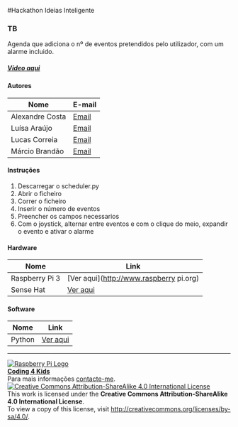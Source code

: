 #Hackathon Ideias Inteligente  

### TB

   Agenda que adiciona o nº de eventos pretendidos pelo utilizador, com um alarme incluido.
  
##### [Vídeo aqui](https://mega.nz/#!ApVkyRyA!fokM9XEMmodHT0HH-fiCtZfsmSe2y45oU6Od3wn7s8o?raw=true)  
  
#### Autores  

|Nome  |E-mail  |  
|---|---|    
|Alexandre Costa  |[Email](mailto:alexandrecosta400@gmail.com)  |  
|Luísa Araújo |[Email](mailto:lmpa.pt@gmail.com)  |  
|Lucas Correia  |[Email](mailto:lucasaacorreia@gmail.com)  |  
|Márcio Brandão |[Email](mailto:marciofranciscobrandao@hotmail.com)  |  

#### Instruções

1. Descarregar o scheduler.py
2. Abrir o ficheiro
3. Correr o ficheiro
4. Inserir o número de eventos
5. Preencher os campos necessarios
6. Com o joystick, alternar entre eventos e com o clique do meio, expandir o evento e ativar o alarme

#### Hardware  

|Nome  |Link  |  
|---|---|    
|Raspberry Pi 3  |[Ver aqui](http://www.raspberry pi.org)  |  
|Sense Hat  |[Ver aqui](https://www.raspberrypi.org/products/sense-hat/)  | 

#### Software  

|Nome  |Link  |  
|---|---|    
|Python  |[Ver aqui](https://www.python.org/)  |  


***  
[![Raspberry Pi Logo](https://upload.wikimedia.org/wikipedia/en/thumb/c/cb/Raspberry_Pi_Logo.svg/50px-Raspberry_Pi_Logo.svg.png)](http://raspberrypi.org)   
[**Coding 4 Kids**](http://coding4kids.github.io/coding4kids/)  
Para mais informações [contacte-me](mailto:nunofilipesantos@gmail.com).  
[![Creative Commons Attribution-ShareAlike 4.0 International License](https://licensebuttons.net/l/by-sa/4.0/88x31.png)](http://creativecommons.org/licenses/by-sa/4.0/)  
This work is licensed under the **Creative Commons Attribution-ShareAlike 4.0 International License**.  
To view a copy of this license, visit http://creativecommons.org/licenses/by-sa/4.0/.  
